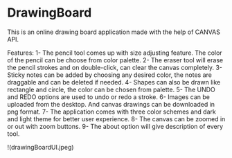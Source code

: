 # DrawingBoard
This is an online drawing board application made with the help of CANVAS API. 

Features:
1- The pencil tool comes up with size adjusting feature. The color of the pencil can be choose from color palette.
2- The eraser tool will erase the pencil strokes and on double-click, can clear the canvas completely. 
3- Sticky notes can be added by choosing any desired color, the notes are draggable and can be deleted if needed.
4- Shapes can also be drawn like rectangle and circle, the color can be chosen from palette.
5- The UNDO and REDO options are used to undo or redo a stroke.
6- Images can be uploaded from the desktop. And canvas drawings can be downloaded in png format. 
7- The application comes with three color schemes and dark and light theme for better user experience. 
8- The canvas can be zoomed in or out with zoom buttons.
9- The about option will give description of every tool.

!(drawingBoardUI.jpeg)
